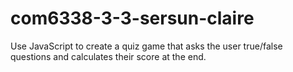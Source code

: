 # com6338-3-3-sersun-claire
Use JavaScript to create a quiz game that asks the user true/false questions and calculates their score at the end.
